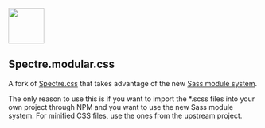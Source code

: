 <img src="https://picturepan2.github.io/spectre/img/spectre-logo.svg" width="72" height="72">


## Spectre.modular.css
 A fork of [Spectre.css](https://github.com/picturepan2/spectre) that takes advantage of the new [Sass module system](https://sass-lang.com/blog/the-module-system-is-launched).

 The only reason to use this is if you want to import the *.scss files into your own project through NPM and you want to use the new Sass module system. For minified CSS files, use the ones from the upstream project.

